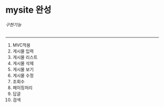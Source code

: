 # mysite 완성
###### 구현기능
---
1. MVC적용
2. 게시물 입력
3. 게시물 리스트
4. 게시물 삭제
5. 게시물 보기
6. 게시물 수정
7. 조회수
8. 페이징처리
9. 답글
10. 검색
